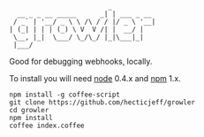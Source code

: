 ```

                         _           
  __ _ _ __ _____      _| | ___ _ __ 
 / _` | '__/ _ \ \ /\ / / |/ _ \ '__|
| (_| | | | (_) \ V  V /| |  __/ |   
 \__, |_|  \___/ \_/\_/ |_|\___|_|   
 |___/                               
```

Good for debugging webhooks, locally.

To install you will need [node](http://nodejs.org/) 0.4.x and [npm](http://npmjs.org/) 1.x.

    npm install -g coffee-script
    git clone https://github.com/hecticjeff/growler
    cd growler
    npm install
    coffee index.coffee
